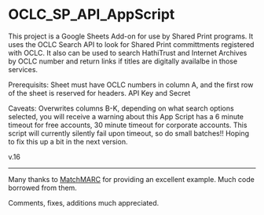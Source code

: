# OCLC_SP_API_AppScript

This project is a Google Sheets Add-on for use by Shared Print programs. It uses the OCLC Search API to look for Shared Print committments registered with OCLC. It also can be used to search HathiTrust and Internet Archives by OCLC number and return links if titles are digitally availalbe in those services. 

Prerequisits:
Sheet must have OCLC numbers in column A, and the first row of the sheet is reserved for headers.
API Key and Secret

Caveats:
Overwrites columns B-K, depending on what search options selected, you will receive a warning about this
App Script has a 6 minute timeout for free accounts, 30 minute timeout for corporate accounts. This script will currently silently fail upon timeout, so do small batches!!
Hoping to fix this up a bit in the next version. 

v.16

---
Many thanks to [MatchMARC](https://github.com/suranofsky/tech-services-g-sheets-addon) for providing an excellent example. Much code borrowed from them.  

Comments, fixes, additions much appreciated.
